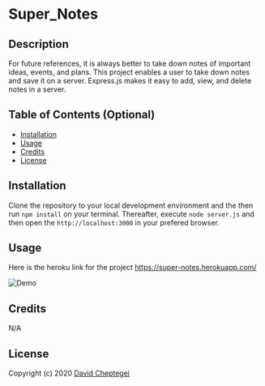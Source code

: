 # Super_Notes

## Description

 For future references, it is always better to take down notes of important ideas, events, and plans. This project enables a user to take down notes and save it on a server. Express.js makes it easy to add, view, and delete notes in a server.

## Table of Contents (Optional)


- [Installation](#installation)
- [Usage](#usage)
- [Credits](#credits)
- [License](#license)

## Installation

Clone the repository to your local development environment and the then run `npm install` on your terminal. Thereafter, execute `node server.js` and then open the `http://localhost:3000` in your prefered browser.

## Usage
Here is the heroku link for the project https://super-notes.herokuapp.com/

![Demo](demo)

## Credits

N/A

## License

Copyright (c) 2020 [David Cheptegei](https://github.com/cheptegei-create)